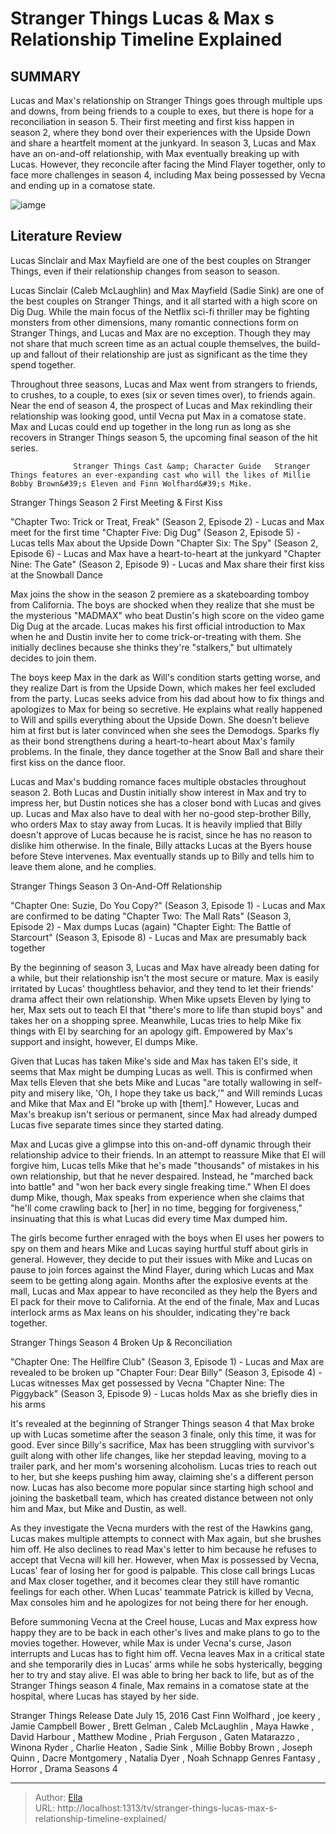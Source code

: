 # Stranger Things Lucas &amp; Max s Relationship Timeline Explained


## SUMMARY 



  Lucas and Max&#39;s relationship on Stranger Things goes through multiple ups and downs, from being friends to a couple to exes, but there is hope for a reconciliation in season 5.   Their first meeting and first kiss happen in season 2, where they bond over their experiences with the Upside Down and share a heartfelt moment at the junkyard.   In season 3, Lucas and Max have an on-and-off relationship, with Max eventually breaking up with Lucas. However, they reconcile after facing the Mind Flayer together, only to face more challenges in season 4, including Max being possessed by Vecna and ending up in a comatose state.  

![iamge](https://static1.srcdn.com/wordpress/wp-content/uploads/2023/12/lucas_max_relationshiptimeline_strangerthings.jpg)

## Literature Review
Lucas Sinclair and Max Mayfield are one of the best couples on Stranger Things, even if their relationship changes from season to season.




Lucas Sinclair (Caleb McLaughlin) and Max Mayfield (Sadie Sink) are one of the best couples on Stranger Things, and it all started with a high score on Dig Dug. While the main focus of the Netflix sci-fi thriller may be fighting monsters from other dimensions, many romantic connections form on Stranger Things, and Lucas and Max are no exception. Though they may not share that much screen time as an actual couple themselves, the build-up and fallout of their relationship are just as significant as the time they spend together.




Throughout three seasons, Lucas and Max went from strangers to friends, to crushes, to a couple, to exes (six or seven times over), to friends again. Near the end of season 4, the prospect of Lucas and Max rekindling their relationship was looking good, until Vecna put Max in a comatose state. Max and Lucas could end up together in the long run as long as she recovers in Stranger Things season 5, the upcoming final season of the hit series.

                  Stranger Things Cast &amp; Character Guide   Stranger Things features an ever-expanding cast who will the likes of Millie Bobby Brown&#39;s Eleven and Finn Wolfhard&#39;s Mike.    


 Stranger Things Season 2 
First Meeting &amp; First Kiss
         

  &#34;Chapter Two: Trick or Treat, Freak&#34; (Season 2, Episode 2) - Lucas and Max meet for the first time   &#34;Chapter Five: Dig Dug&#34; (Season 2, Episode 5) - Lucas tells Max about the Upside Down   &#34;Chapter Six: The Spy&#34; (Season 2, Episode 6) - Lucas and Max have a heart-to-heart at the junkyard   &#34;Chapter Nine: The Gate&#34; (Season 2, Episode 9) - Lucas and Max share their first kiss at the Snowball Dance  




Max joins the show in the season 2 premiere as a skateboarding tomboy from California. The boys are shocked when they realize that she must be the mysterious &#34;MADMAX&#34; who beat Dustin&#39;s high score on the video game Dig Dug at the arcade. Lucas makes his first official introduction to Max when he and Dustin invite her to come trick-or-treating with them. She initially declines because she thinks they&#39;re &#34;stalkers,&#34; but ultimately decides to join them.

The boys keep Max in the dark as Will&#39;s condition starts getting worse, and they realize Dart is from the Upside Down, which makes her feel excluded from the party. Lucas seeks advice from his dad about how to fix things and apologizes to Max for being so secretive. He explains what really happened to Will and spills everything about the Upside Down. She doesn&#39;t believe him at first but is later convinced when she sees the Demodogs. Sparks fly as their bond strengthens during a heart-to-heart about Max&#39;s family problems. In the finale, they dance together at the Snow Ball and share their first kiss on the dance floor.




Lucas and Max&#39;s budding romance faces multiple obstacles throughout season 2. Both Lucas and Dustin initially show interest in Max and try to impress her, but Dustin notices she has a closer bond with Lucas and gives up. Lucas and Max also have to deal with her no-good step-brother Billy, who orders Max to stay away from Lucas. It is heavily implied that Billy doesn&#39;t approve of Lucas because he is racist, since he has no reason to dislike him otherwise. In the finale, Billy attacks Lucas at the Byers house before Steve intervenes. Max eventually stands up to Billy and tells him to leave them alone, and he complies.



 Stranger Things Season 3 
On-And-Off Relationship
          

  &#34;Chapter One: Suzie, Do You Copy?&#34; (Season 3, Episode 1) - Lucas and Max are confirmed to be dating   &#34;Chapter Two: The Mall Rats&#34; (Season 3, Episode 2) - Max dumps Lucas (again)   &#34;Chapter Eight: The Battle of Starcourt&#34; (Season 3, Episode 8) - Lucas and Max are presumably back together  




By the beginning of season 3, Lucas and Max have already been dating for a while, but their relationship isn&#39;t the most secure or mature. Max is easily irritated by Lucas&#39; thoughtless behavior, and they tend to let their friends&#39; drama affect their own relationship. When Mike upsets Eleven by lying to her, Max sets out to teach El that &#34;there&#39;s more to life than stupid boys&#34; and takes her on a shopping spree. Meanwhile, Lucas tries to help Mike fix things with El by searching for an apology gift. Empowered by Max&#39;s support and insight, however, El dumps Mike.

Given that Lucas has taken Mike&#39;s side and Max has taken El&#39;s side, it seems that Max might be dumping Lucas as well. This is confirmed when Max tells Eleven that she bets Mike and Lucas &#34;are totally wallowing in self-pity and misery like, &#39;Oh, I hope they take us back,&#39;&#34; and Will reminds Lucas and Mike that Max and El &#34;broke up with [them].&#34; However, Lucas and Max&#39;s breakup isn&#39;t serious or permanent, since Max had already dumped Lucas five separate times since they started dating.




Max and Lucas give a glimpse into this on-and-off dynamic through their relationship advice to their friends. In an attempt to reassure Mike that El will forgive him, Lucas tells Mike that he&#39;s made &#34;thousands&#34; of mistakes in his own relationship, but that he never despaired. Instead, he &#34;marched back into battle&#34; and &#34;won her back every single freaking time.&#34; When El does dump Mike, though, Max speaks from experience when she claims that &#34;he&#39;ll come crawling back to [her] in no time, begging for forgiveness,&#34; insinuating that this is what Lucas did every time Max dumped him.

The girls become further enraged with the boys when El uses her powers to spy on them and hears Mike and Lucas saying hurtful stuff about girls in general. However, they decide to put their issues with Mike and Lucas on pause to join forces against the Mind Flayer, during which Lucas and Max seem to be getting along again. Months after the explosive events at the mall, Lucas and Max appear to have reconciled as they help the Byers and El pack for their move to California. At the end of the finale, Max and Lucas interlock arms as Max leans on his shoulder, indicating they&#39;re back together.






 Stranger Things Season 4 
Broken Up &amp; Reconciliation
          

  &#34;Chapter One: The Hellfire Club&#34; (Season 3, Episode 1) - Lucas and Max are revealed to be broken up   &#34;Chapter Four: Dear Billy&#34; (Season 3, Episode 4) - Lucas witnesses Max get possessed by Vecna   &#34;Chapter Nine: The Piggyback&#34; (Season 3, Episode 9) - Lucas holds Max as she briefly dies in his arms  

It&#39;s revealed at the beginning of Stranger Things season 4 that Max broke up with Lucas sometime after the season 3 finale, only this time, it was for good. Ever since Billy&#39;s sacrifice, Max has been struggling with survivor&#39;s guilt along with other life changes, like her stepdad leaving, moving to a trailer park, and her mom&#39;s worsening alcoholism. Lucas tries to reach out to her, but she keeps pushing him away, claiming she&#39;s a different person now. Lucas has also become more popular since starting high school and joining the basketball team, which has created distance between not only him and Max, but Mike and Dustin, as well.




As they investigate the Vecna murders with the rest of the Hawkins gang, Lucas makes multiple attempts to connect with Max again, but she brushes him off. He also declines to read Max&#39;s letter to him because he refuses to accept that Vecna will kill her. However, when Max is possessed by Vecna, Lucas&#39; fear of losing her for good is palpable. This close call brings Lucas and Max closer together, and it becomes clear they still have romantic feelings for each other. When Lucas&#39; teammate Patrick is killed by Vecna, Max consoles him and he apologizes for not being there for her enough.

Before summoning Vecna at the Creel house, Lucas and Max express how happy they are to be back in each other&#39;s lives and make plans to go to the movies together. However, while Max is under Vecna&#39;s curse, Jason interrupts and Lucas has to fight him off. Vecna leaves Max in a critical state and she temporarily dies in Lucas&#39; arms while he sobs hysterically, begging her to try and stay alive. El was able to bring her back to life, but as of the Stranger Things season 4 finale, Max remains in a comatose state at the hospital, where Lucas has stayed by her side. 




  Stranger Things   Release Date   July 15, 2016    Cast   Finn Wolfhard , joe keery , Jamie Campbell Bower , Brett Gelman , Caleb McLaughlin , Maya Hawke , David Harbour , Matthew Modine , Priah Ferguson , Gaten Matarazzo , Winona Ryder , Charlie Heaton , Sadie Sink , Millie Bobby Brown , Joseph Quinn , Dacre Montgomery , Natalia Dyer , Noah Schnapp    Genres   Fantasy , Horror , Drama    Seasons   4       


---

> Author: [Ella](https://instagram.hk.cn/)  
> URL: http://localhost:1313/tv/stranger-things-lucas-max-s-relationship-timeline-explained/  

